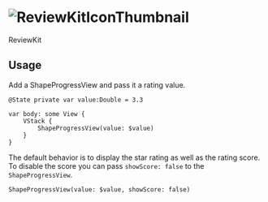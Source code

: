 # ![ReviewKitIconThumbnail](https://github.com/ordinaryindustries/ReviewKit/assets/132616209/c67cae54-9885-4440-b092-c0957b8b90f0)
ReviewKit

## Usage
Add a ShapeProgressView and pass it a rating value.
```
@State private var value:Double = 3.3

var body: some View {
    VStack {
        ShapeProgressView(value: $value)
    }
}
```
The default behavior is to display the star rating as well as the rating score. To disable the score you can pass `showScore: false` to the `ShapeProgressView`.
```
ShapeProgressView(value: $value, showScore: false)
```
